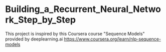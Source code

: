 # Building_a_Recurrent_Neural_Network_Step_by_Step

This project is inspired by this Coursera course "Sequence Models" provided by deeplearning.ai 
https://www.coursera.org/learn/nlp-sequence-models
